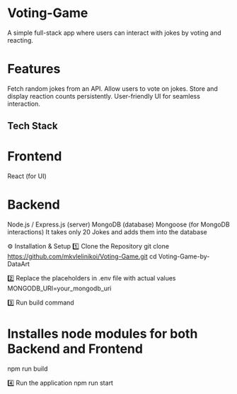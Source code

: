 # Voting-Game
A simple full-stack app where users can interact with jokes by voting and reacting.

# Features
Fetch random jokes from an API. Allow users to vote on jokes. Store and display reaction counts persistently. User-friendly UI for seamless interaction.

## Tech Stack
# Frontend
React (for UI)

# Backend
Node.js / Express.js (server) MongoDB (database) Mongoose (for MongoDB interactions)
It takes only 20 Jokes and adds them into the database


⚙️ Installation & Setup
1️⃣ Clone the Repository
git clone https://github.com/mkvlelinikoi/Voting-Game.git
cd Voting-Game-by-DataArt

2️⃣ Replace the placeholders in .env file with actual values
MONGODB_URI=your_mongodb_uri

3️⃣ Run build command
# Installes node modules for both Backend and Frontend
npm run build

4️⃣ Run the application
npm run start
